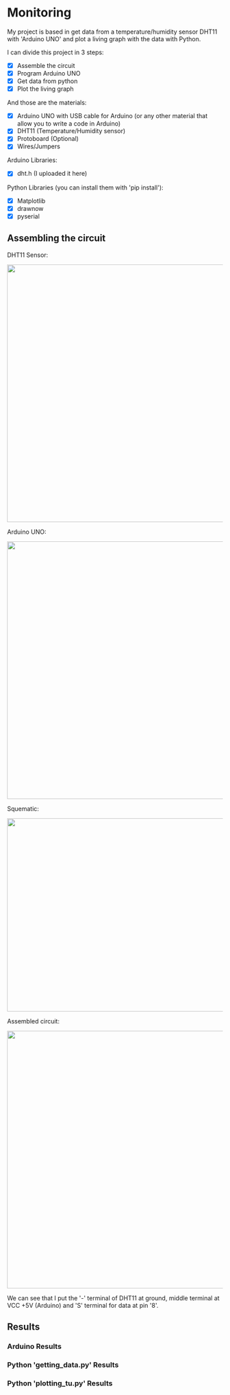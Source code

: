 # Monitoring

My project is based in get data from a temperature/humidity  sensor DHT11 with 'Arduino UNO' and plot a living graph with the data with Python.

I can divide this project in 3 steps:

 - [x] Assemble the circuit
 - [x] Program Arduino UNO
 - [x] Get data from python
 - [x] Plot the living graph

And those are the materials:

 - [x] Arduino UNO with USB cable for Arduino (or any other material that allow you to write a code in Arduino)
 - [x] DHT11 (Temperature/Humidity sensor)
 - [x] Protoboard (Optional)
 - [x] Wires/Jumpers

Arduino Libraries:

 - [x] dht.h (I uploaded it here)

Python Libraries (you can install them with 'pip install'):

 - [x] Matplotlib
 - [x] drawnow
 - [x] pyserial
 
## Assembling the circuit

DHT11 Sensor:

<img src="https://user-images.githubusercontent.com/69547580/116623279-64c8ed00-a91c-11eb-8b35-ca221810669f.jpg" width="600" height="600">

Arduino UNO:

<img src="https://user-images.githubusercontent.com/69547580/116623277-64305680-a91c-11eb-89d9-973fbdeeacd7.jpg" width="600" height="600">

Squematic:

<img src="https://user-images.githubusercontent.com/69547580/116623645-f0427e00-a91c-11eb-9579-1b6a2539f217.jpg" width="825" height="450">

Assembled circuit:

<img src="https://user-images.githubusercontent.com/69547580/116624159-d05f8a00-a91d-11eb-8bee-ee63a4899e72.jpg" width="750" height="600">

We can see that I put the '-' terminal of DHT11 at ground, middle terminal at VCC +5V (Arduino) and 'S' terminal for data at pin '8'.

## Results

### Arduino Results


### Python 'getting_data.py' Results

### Python 'plotting_tu.py' Results









